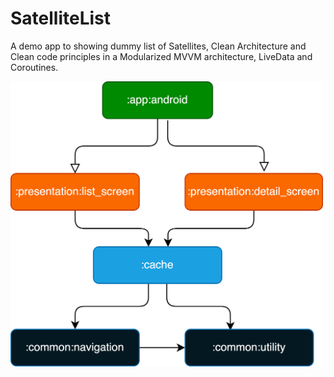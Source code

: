 # SatelliteList
A demo app to showing dummy list of Satellites, Clean Architecture and Clean code principles in a Modularized MVVM architecture, LiveData and Coroutines.


<img src="/previews/modularization_chart.png" align="left" width="500"/>

